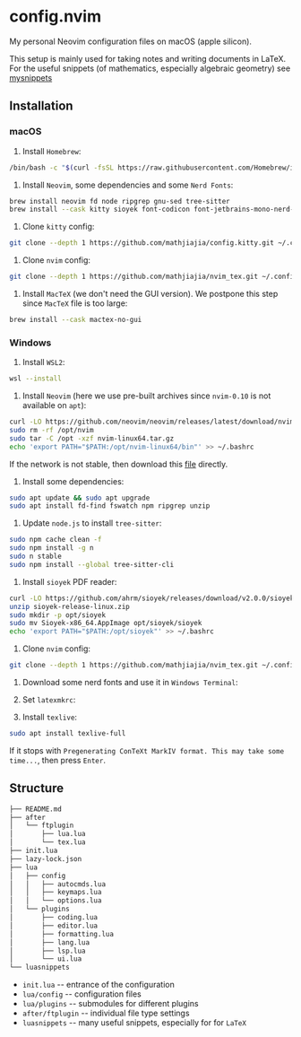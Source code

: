 # config.nvim

My personal Neovim configuration files on macOS (apple silicon).

This setup is mainly used for taking notes and writing documents in LaTeX.
For the useful snippets (of mathematics, especially algebraic geometry)
see [mysnippets]

## Installation

### macOS

1. Install `Homebrew`:

```sh
/bin/bash -c "$(curl -fsSL https://raw.githubusercontent.com/Homebrew/install/HEAD/install.sh)"
```

1. Install `Neovim`, some dependencies and some `Nerd Fonts`:

```sh
brew install neovim fd node ripgrep gnu-sed tree-sitter
brew install --cask kitty sioyek font-codicon font-jetbrains-mono-nerd-font font-symbols-only-nerd-font
```

1. Clone `kitty` config:

```sh
git clone --depth 1 https://github.com/mathjiajia/config.kitty.git ~/.config/kitty
```

1. Clone `nvim` config:

```sh
git clone --depth 1 https://github.com/mathjiajia/nvim_tex.git ~/.config/nvim
```

1. Install `MacTeX` (we don't need the GUI version).
   We postpone this step since `MacTeX` file is too large:

```bash
brew install --cask mactex-no-gui
```

### Windows

1. Install `WSL2`:

```sh
wsl --install
```

1. Install `Neovim`
   (here we use pre-built archives since `nvim-0.10` is not available on `apt`):

```sh
curl -LO https://github.com/neovim/neovim/releases/latest/download/nvim-linux64.tar.gz
sudo rm -rf /opt/nvim
sudo tar -C /opt -xzf nvim-linux64.tar.gz
echo 'export PATH="$PATH:/opt/nvim-linux64/bin"' >> ~/.bashrc
```

If the network is not stable, then download this [file](https://github.com/neovim/neovim/releases/latest/download/nvim-linux64.tar.gz)
directly.

1. Install some dependencies:

```sh
sudo apt update && sudo apt upgrade
sudo apt install fd-find fswatch npm ripgrep unzip
```

1. Update `node.js` to install `tree-sitter`:

```sh
sudo npm cache clean -f
sudo npm install -g n
sudo n stable
sudo npm install --global tree-sitter-cli
```

1. Install `sioyek` PDF reader:

```sh
curl -LO https://github.com/ahrm/sioyek/releases/download/v2.0.0/sioyek-release-linux-portable.zip
unzip sioyek-release-linux.zip
sudo mkdir -p opt/sioyek
sudo mv Sioyek-x86_64.AppImage opt/sioyek/sioyek
echo 'export PATH="$PATH:/opt/sioyek"' >> ~/.bashrc
```

1. Clone `nvim` config:

```sh
git clone --depth 1 https://github.com/mathjiajia/nvim_tex.git ~/.config/nvim
```

1. Download some nerd fonts and use it in `Windows Terminal`:

1. Set `latexmkrc`:

1. Install `texlive`:

```sh
sudo apt install texlive-full
```

If it stops with `Pregenerating ConTeXt MarkIV format. This may take some time...`,
then press `Enter`.

## Structure

```txt
├── README.md
├── after
│   └── ftplugin
│       ├── lua.lua
│       └── tex.lua
├── init.lua
├── lazy-lock.json
├── lua
│   ├── config
│   │   ├── autocmds.lua
│   │   ├── keymaps.lua
│   │   └── options.lua
│   └── plugins
│       ├── coding.lua
│       ├── editor.lua
│       ├── formatting.lua
│       ├── lang.lua
│       ├── lsp.lua
│       └── ui.lua
└── luasnippets
```

- `init.lua` -- entrance of the configuration
- `lua/config` -- configuration files
- `lua/plugins` -- submodules for different plugins
- `after/ftplugin` -- individual file type settings
- `luasnippets` -- many useful snippets, especially for for `LaTeX`

[mysnippets]: https://github.com/mathjiajia/mySnippets
